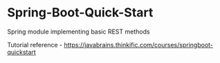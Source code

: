 # Spring-Boot-Quick-Start

Spring module implementing basic REST methods

Tutorial reference - https://javabrains.thinkific.com/courses/springboot-quickstart

